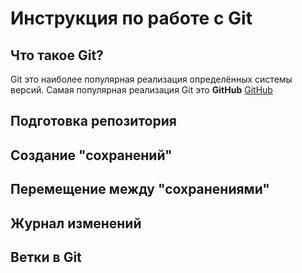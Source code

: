 # Инструкция по работе с Git

## Что такое Git?
Git это наиболее популярная реализация определённых системы версий. Самая популярная реализация Git это **GitHub** [GitHub]()

## Подготовка репозитория

## Создание "сохранений"

## Перемещение между "сохранениями"

## Журнал изменений

## Ветки в Git
